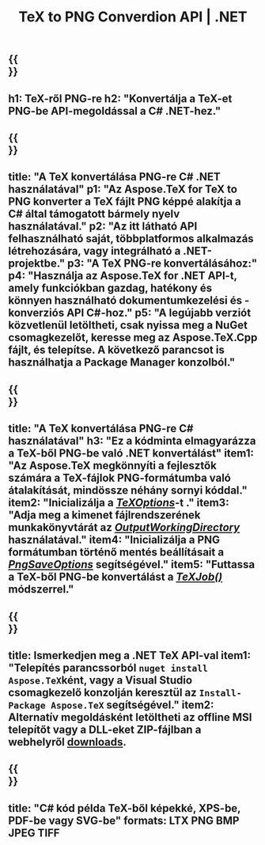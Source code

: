 ﻿---
translation: true
template: /_templates/_conversion-child-net.md
title: TeX to PNG Converdion API | .NET
description: TeX-PNG konvertálási funkció. Integrálja ezt a helyszíni .NET-könyvtárat a projektjébe, vagy használjon többplatformos alkalmazásokat a TeX PNG-re konvertálásához.
keywords: tex a png api hálózatba, tex2png integrálja a c#
url: /net/conversion/tex-to-png/
family: tex
platformtag: net
feature: conversion
informat: TEX
outformat: PNG
otherformats: BMP JPEG TIFF PDF SVG XPS
---


{{<section banner>}}
---
h1: TeX-ről PNG-re
h2: "Konvertálja a TeX-et PNG-be API-megoldással a C# .NET-hez."
---

{{<section overview>}}
---
title: "A TeX konvertálása PNG-re C# .NET használatával"
p1: "Az Aspose.TeX for TeX to PNG konverter a TeX fájlt PNG képpé alakítja a C# által támogatott bármely nyelv használatával."
p2: "Az itt látható API felhasználható saját, többplatformos alkalmazás létrehozására, vagy integrálható a .NET-projektbe."
p3: "A TeX PNG-re konvertálásához:"
p4: "Használja az Aspose.TeX for .NET API-t, amely funkciókban gazdag, hatékony és könnyen használható dokumentumkezelési és -konverziós API C#-hoz."
p5: "A legújabb verziót közvetlenül letöltheti, csak nyissa meg a NuGet csomagkezelőt, keresse meg az Aspose.TeX.Cpp fájlt, és telepítse. A következő parancsot is használhatja a Package Manager konzolból."
---

{{<section feature1>}}
---
title: "A TeX konvertálása PNG-re C# használatával"
h3: "Ez a kódminta elmagyarázza a TeX-ből PNG-be való .NET konvertálást"
item1: "Az Aspose.TeX megkönnyíti a fejlesztők számára a TeX-fájlok PNG-formátumba való átalakítását, mindössze néhány sornyi kóddal."
item2: "Inicializálja a [*TeXOptions*](https://reference.aspose.com/tex/net/aspose.tex/texoptions/)-t ."
item3: "Adja meg a kimenet fájlrendszerének munkakönyvtárát az [*OutputWorkingDirectory*](https://reference.aspose.com/tex/net/aspose.tex/texoptions/outputworkingdirectory/) használatával."
item4: "Inicializálja a PNG formátumban történő mentés beállításait a [*PngSaveOptions*](https://reference.aspose.com/tex/net/aspose.tex.presentation.image/pngsaveoptions/) segítségével."
item5: "Futtassa a TeX-ből PNG-be konvertálást a [*TeXJob()*](https://reference.aspose.com/tex/net/aspose.tex/texjob/) módszerrel."
---

{{<section feature2>}}
---
title: Ismerkedjen meg a .NET TeX API-val
item1: "Telepítés parancssorból ```nuget install Aspose.TeX```ként, vagy a Visual Studio csomagkezelő konzolján keresztül az ```Install-Package Aspose.TeX``` segítségével."
item2: Alternatív megoldásként letöltheti az offline MSI telepítőt vagy a DLL-eket ZIP-fájlban a  webhelyről  [downloads](https://releases.aspose.com/tex/net).
---

{{<section widget>}}
---
title: "C# kód példa TeX-ből képekké, XPS-be, PDF-be vagy SVG-be"
formats: LTX PNG BMP JPEG TIFF
---
